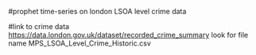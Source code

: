 #prophet time-series on london LSOA level crime data

#link to crime data https://data.london.gov.uk/dataset/recorded_crime_summary look for file name MPS_LSOA_Level_Crime_Historic.csv
